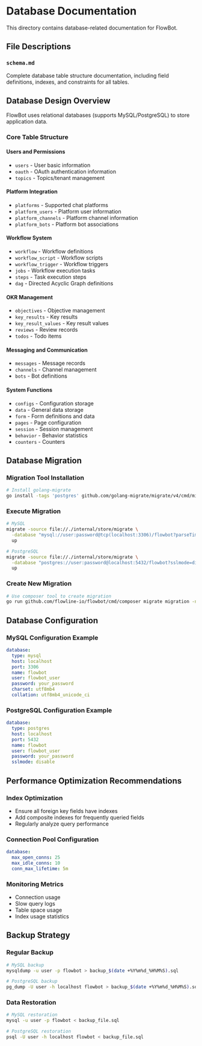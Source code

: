 # Database Documentation

This directory contains database-related documentation for FlowBot.

## File Descriptions

### `schema.md`

Complete database table structure documentation, including field definitions, indexes, and constraints for all tables.

## Database Design Overview

FlowBot uses relational databases (supports MySQL/PostgreSQL) to store application data.

### Core Table Structure

#### Users and Permissions

- `users` - User basic information
- `oauth` - OAuth authentication information
- `topics` - Topics/tenant management

#### Platform Integration

- `platforms` - Supported chat platforms
- `platform_users` - Platform user information
- `platform_channels` - Platform channel information
- `platform_bots` - Platform bot associations

#### Workflow System

- `workflow` - Workflow definitions
- `workflow_script` - Workflow scripts
- `workflow_trigger` - Workflow triggers
- `jobs` - Workflow execution tasks
- `steps` - Task execution steps
- `dag` - Directed Acyclic Graph definitions

#### OKR Management

- `objectives` - Objective management
- `key_results` - Key results
- `key_result_values` - Key result values
- `reviews` - Review records
- `todos` - Todo items

#### Messaging and Communication

- `messages` - Message records
- `channels` - Channel management
- `bots` - Bot definitions

#### System Functions

- `configs` - Configuration storage
- `data` - General data storage
- `form` - Form definitions and data
- `pages` - Page configuration
- `session` - Session management
- `behavior` - Behavior statistics
- `counters` - Counters

## Database Migration

### Migration Tool Installation

```bash
# Install golang-migrate
go install -tags 'postgres' github.com/golang-migrate/migrate/v4/cmd/migrate@latest
```

### Execute Migration

```bash
# MySQL
migrate -source file://./internal/store/migrate \
  -database "mysql://user:password@tcp(localhost:3306)/flowbot?parseTime=True&collation=utf8mb4_unicode_ci" \
  up

# PostgreSQL
migrate -source file://./internal/store/migrate \
  -database "postgres://user:password@localhost:5432/flowbot?sslmode=disable" \
  up
```

### Create New Migration

```bash
# Use composer tool to create migration
go run github.com/flowline-io/flowbot/cmd/composer migrate migration -name add_new_feature
```

## Database Configuration

### MySQL Configuration Example

```yaml
database:
  type: mysql
  host: localhost
  port: 3306
  name: flowbot
  user: flowbot_user
  password: your_password
  charset: utf8mb4
  collation: utf8mb4_unicode_ci
```

### PostgreSQL Configuration Example

```yaml
database:
  type: postgres
  host: localhost
  port: 5432
  name: flowbot
  user: flowbot_user
  password: your_password
  sslmode: disable
```

## Performance Optimization Recommendations

### Index Optimization

- Ensure all foreign key fields have indexes
- Add composite indexes for frequently queried fields
- Regularly analyze query performance

### Connection Pool Configuration

```yaml
database:
  max_open_conns: 25
  max_idle_conns: 10
  conn_max_lifetime: 5m
```

### Monitoring Metrics

- Connection usage
- Slow query logs
- Table space usage
- Index usage statistics

## Backup Strategy

### Regular Backup

```bash
# MySQL backup
mysqldump -u user -p flowbot > backup_$(date +%Y%m%d_%H%M%S).sql

# PostgreSQL backup
pg_dump -U user -h localhost flowbot > backup_$(date +%Y%m%d_%H%M%S).sql
```

### Data Restoration

```bash
# MySQL restoration
mysql -u user -p flowbot < backup_file.sql

# PostgreSQL restoration
psql -U user -h localhost flowbot < backup_file.sql
```
